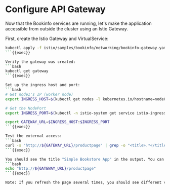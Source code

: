 # Configure API Gateway

Now that the Bookinfo services are running, let's make the application accessible from outside the cluster using an Istio Gateway.

First, create the Istio Gateway and VirtualService:
```bash
kubectl apply -f istio/samples/bookinfo/networking/bookinfo-gateway.yaml
```{{exec}}

Verify the gateway was created:
```bash
kubectl get gateway
```{{exec}}

Set up the ingress host and port:
```bash
# Get node1's IP (worker node)
export INGRESS_HOST=$(kubectl get nodes -l kubernetes.io/hostname=node01 -o jsonpath='{.items[0].status.addresses[?(@.type=="InternalIP")].address}')

# Get the NodePort
export INGRESS_PORT=$(kubectl -n istio-system get service istio-ingressgateway -o jsonpath='{.spec.ports[?(@.name=="http2")].nodePort}')

export GATEWAY_URL=$INGRESS_HOST:$INGRESS_PORT
```{{exec}}

Test the external access:
```bash
curl -s "http://${GATEWAY_URL}/productpage" | grep -o "<title>.*</title>"
```{{exec}}

You should see the title "Simple Bookstore App" in the output. You can also access the application in your browser at:
```bash
echo "http://${GATEWAY_URL}/productpage"
```{{exec}}

Note: If you refresh the page several times, you should see different versions of reviews shown in the product page, presented in a round robin style (red stars, black stars, no stars). 